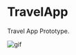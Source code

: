 # TravelApp

Travel App Prototype.

<img src="https://sebastianstrus.github.io/films/travel_film.gif" title="gif">
